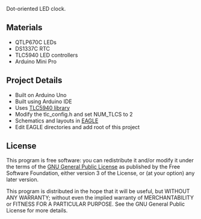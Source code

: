 Dot-oriented LED clock.

## Materials
* QTLP670C LEDs
* DS1337C RTC
* TLC5940 LED controllers
* Arduino Mini Pro

## Project Details
* Built on Arduino Uno
* Built using Arduino IDE
* Uses [TLC5940 library](http://code.google.com/p/tlc5940arduino)
 * Modify the tlc_config.h and set NUM_TLCS to 2
* Schematics and layouts in [EAGLE](http://www.cadsoft.de)
 * Edit EAGLE directories and add root of this project

## License

This program is free software: you can redistribute it and/or modify
it under the terms of the [GNU General Public License](http://www.gnu.org/licenses) as published by
the Free Software Foundation, either version 3 of the License, or
(at your option) any later version.

This program is distributed in the hope that it will be useful,
but WITHOUT ANY WARRANTY; without even the implied warranty of
MERCHANTABILITY or FITNESS FOR A PARTICULAR PURPOSE.  See the
GNU General Public License for more details.

